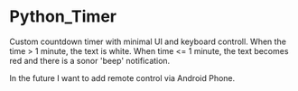 # Python_Timer
Custom countdown timer with minimal UI and keyboard controll. When the time > 1 minute, the text is white. When time &lt;= 1 minute, the text becomes red and there is a sonor 'beep' notification.

In the future I want to add remote control via Android Phone.
